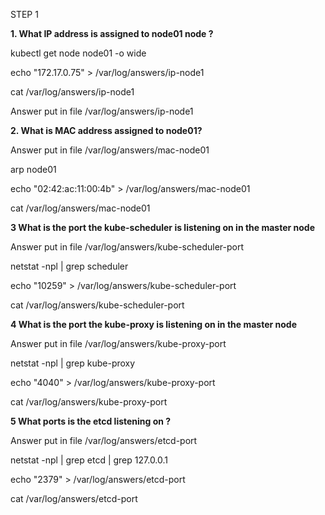 STEP 1


**1. What IP address is assigned to node01 node ?**


kubectl get node node01 -o wide 

echo "172.17.0.75" > /var/log/answers/ip-node1

cat /var/log/answers/ip-node1

Answer put in file /var/log/answers/ip-node1

**2. What is MAC address assigned to node01?**

Answer put in file /var/log/answers/mac-node01

arp node01

echo "02:42:ac:11:00:4b" > /var/log/answers/mac-node01

cat /var/log/answers/mac-node01

**3 What is the port the kube-scheduler is listening on in the master node**

Answer put in file /var/log/answers/kube-scheduler-port

netstat -npl | grep scheduler

echo "10259" > /var/log/answers/kube-scheduler-port

cat /var/log/answers/kube-scheduler-port

**4 What is the port the kube-proxy is listening on in the master node**

Answer put in file /var/log/answers/kube-proxy-port

netstat -npl | grep kube-proxy

echo "4040" > /var/log/answers/kube-proxy-port

cat /var/log/answers/kube-proxy-port

**5 What ports is the etcd listening on ?**

Answer put in file /var/log/answers/etcd-port

netstat -npl | grep etcd | grep 127.0.0.1

echo "2379" > /var/log/answers/etcd-port

cat /var/log/answers/etcd-port

